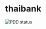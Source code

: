 # thaibank

[![PDD status](http://www.0pdd.com/svg?name=kamontat/thaibank)](http://www.0pdd.com/p?name=kamontat/thaibank)